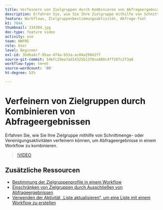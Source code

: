 ```yaml
---
title: Verfeinern von Zielgruppen durch Kombinieren von Abfrageergebnissen
description: Erfahren Sie, wie Sie Ihre Zielgruppe mithilfe von Schnittmenge- oder Vereinigungsaktivitäten verfeinern können, um Abfrageergebnisse in einem Workflow zu kombinieren.
feature: Workflows, Zielgruppenbestimmungsaktivität, Abfrage-Tool
kt: 7844
thumbnail: 334304.jpg
doc-type: feature video
activity: use
team: WWFRE
role: User
level: Beginner
exl-id: 3bd6a4cf-95ae-4f4a-b53a-ac04a29843f7
source-git-commit: 54bfc29ea7ad14325b13f8ca488c4ff207c2f3a8
workflow-type: tm+mt
source-wordcount: '80'
ht-degree: 52%

---
```


# Verfeinern von Zielgruppen durch Kombinieren von Abfrageergebnissen

Erfahren Sie, wie Sie Ihre Zielgruppe mithilfe von Schnittmenge- oder Vereinigungsaktivitäten verfeinern können, um Abfrageergebnisse in einem Workflow zu kombinieren.

>[!VIDEO](https://video.tv.adobe.com/v/334304?quality=12)

## Zusätzliche Ressourcen

* [Bestimmung der Zielgruppenprofile in einem Workflow](/help/profile-management/target-profiles-in-a-workflow.md)
* [Einschränken von Zielgruppen durch Ausschließen von Abfrageergebnissen](/help/process-management/refine-targets-by-excluding-query-results.md)
* [Verwenden der Aktivität „Liste aktualisieren“, um eine Liste mit einem Workflow zu erstellen](/help/process-management/use-the-update-list-activity.md)
